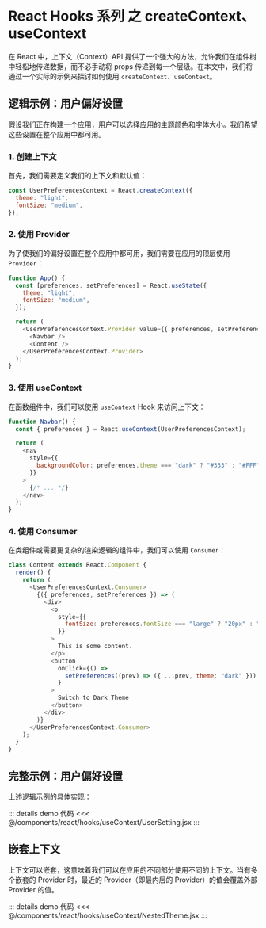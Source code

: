 # React Hooks 系列 之 createContext、useContext

在 React 中，上下文（Context）API 提供了一个强大的方法，允许我们在组件树中轻松地传递数据，而不必手动将 props 传递到每一个层级。在本文中，我们将通过一个实际的示例来探讨如何使用 `createContext`、`useContext`。

## 逻辑示例：用户偏好设置

假设我们正在构建一个应用，用户可以选择应用的主题颜色和字体大小。我们希望这些设置在整个应用中都可用。

### 1. 创建上下文

首先，我们需要定义我们的上下文和默认值：

```javascript
const UserPreferencesContext = React.createContext({
  theme: "light",
  fontSize: "medium",
});
```

### 2. 使用 Provider

为了使我们的偏好设置在整个应用中都可用，我们需要在应用的顶层使用 `Provider`：

```javascript
function App() {
  const [preferences, setPreferences] = React.useState({
    theme: "light",
    fontSize: "medium",
  });

  return (
    <UserPreferencesContext.Provider value={{ preferences, setPreferences }}>
      <Navbar />
      <Content />
    </UserPreferencesContext.Provider>
  );
}
```

### 3. 使用 useContext

在函数组件中，我们可以使用 `useContext` Hook 来访问上下文：

```javascript
function Navbar() {
  const { preferences } = React.useContext(UserPreferencesContext);

  return (
    <nav
      style={{
        backgroundColor: preferences.theme === "dark" ? "#333" : "#FFF",
      }}
    >
      {/* ... */}
    </nav>
  );
}
```

### 4. 使用 Consumer

在类组件或需要更复杂的渲染逻辑的组件中，我们可以使用 `Consumer`：

```javascript
class Content extends React.Component {
  render() {
    return (
      <UserPreferencesContext.Consumer>
        {({ preferences, setPreferences }) => (
          <div>
            <p
              style={{
                fontSize: preferences.fontSize === "large" ? "20px" : "16px",
              }}
            >
              This is some content.
            </p>
            <button
              onClick={() =>
                setPreferences((prev) => ({ ...prev, theme: "dark" }))
              }
            >
              Switch to Dark Theme
            </button>
          </div>
        )}
      </UserPreferencesContext.Consumer>
    );
  }
}
```

## 完整示例：用户偏好设置

上述逻辑示例的具体实现：

<div ref="useContext1" />

::: details demo 代码
<<< @/components/react/hooks/useContext/UserSetting.jsx
:::

## 嵌套上下文

上下文可以嵌套，这意味着我们可以在应用的不同部分使用不同的上下文。当有多个嵌套的 Provider 时，最近的 Provider（即最内层的 Provider）的值会覆盖外部 Provider 的值。

<div ref="useContext2" />

::: details demo 代码
<<< @/components/react/hooks/useContext/NestedTheme.jsx
:::

<script setup>
import { ref } from 'vue'
import renderReact from '@components/react/renderReact'
import UserSetting from '@components/react/hooks/useContext/UserSetting'
import NestedTheme from '@components/react/hooks/useContext/NestedTheme'

const useContext1 = ref(null)
const useContext2 = ref(null)
renderReact(UserSetting, useContext1)
renderReact(NestedTheme, useContext2)
</script>
